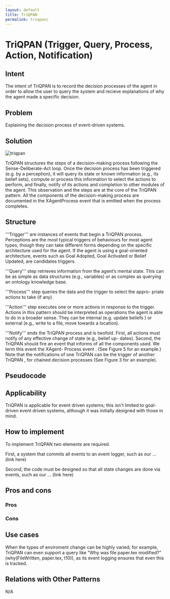 ```yaml
---
layout: default
title: TriQPAN
permalink: triqpan/
---
```


# TriQPAN (Trigger, Query, Process, Action, Notification)

## Intent
The intent of TriQPAN is to record the decision processes of the agent in order to allow the user to query the system and recieve explanations of why the agent made a specific decision.

## Problem
Explaining the decision process of event-driven systems.

## Solution
![triqpan](/patterns/triqpan/triqpan.png)

TriQPAN structures the steps of a decision-making process following the Sense-Deliberate-Act loop. Once the decision process has been triggered (e.g. by a perception), it will query its state or known information (e.g., its belief sets), compute or process this information to select the actions to perform, and finally, notify of its actions and completion to other modules of the agent. This observation and the steps are at the core of the TriQPAN pattern. All the components of the decision-making process are documented in the XAgentProcess event that is emitted when the process completes.

## Structure
'''Trigger''' are instances of events that begin a TriQPAN process. Perceptions are the most typical triggers of behaviours for most agent types, though they can take different forms depending on the specific architecture used for the agent. If the agent is using a goal-oriented architecture, events such as Goal Adopted, Goal Activated or Belief Updated, are candidates triggers.<p>
'''Query''' step retrieves information from the agent’s mental state. This can be as simple as data structures (e.g., variables) or as complex as querying an ontology knowledge base.<p>
'''Process''' step queries the data and the trigger to select the appro- priate actions to take (if any).<p>
'''Action''' step executes one or more actions in response to the trigger. Actions in this pattern should be interpreted as operations the agent is able to do in a broader sense. They can be internal (e.g. update beliefs ) or external (e.g., write to a file, move towards a location).<p>
'''Notify''' ends the TriQPAN process and is twofold. First, all actions
must notify of any effective change of state (e.g., belief up-
dates). Second, the TriQPAN should fire an event that informs
of all the components used. We term this event the XAgent-
Process event . (See Figure 5 for an example.) Note that the
notifications of one TriQPAN can be the trigger of another
TriQPAN , for chained decision processes (See Figure 3 for
an example).

## Pseudocode

## Applicability
TriQPAN is applicable for event driven systems; this isn't limited to goal-driven event driven systems, although it was initially designed with those in mind.

## How to implement
To implement TriQPAN two elements are required.

First, a system that commits all events to an event logger, such as our ... (link here)

Second, the code must be designed so that all state changes are done via events, such as our ... (link here)

## Pros and cons
### Pros

### Cons

## Use cases
When the types of enviroment change can be highly varied; for example, TriQPAN can even support a query like "Why was file paper.tex modified?" (why(FileWritten, paper.tex, t10)), as its event logging ensures that even this is tracked.

## Relations with Other Patterns
N/A

